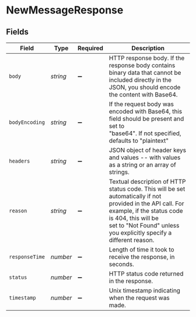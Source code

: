 # NewMessageResponse


## Fields

| Field                                                                                                                                                                                                                                 | Type                                                                                                                                                                                                                                  | Required                                                                                                                                                                                                                              | Description                                                                                                                                                                                                                           |
| ------------------------------------------------------------------------------------------------------------------------------------------------------------------------------------------------------------------------------------- | ------------------------------------------------------------------------------------------------------------------------------------------------------------------------------------------------------------------------------------- | ------------------------------------------------------------------------------------------------------------------------------------------------------------------------------------------------------------------------------------- | ------------------------------------------------------------------------------------------------------------------------------------------------------------------------------------------------------------------------------------- |
| `body`                                                                                                                                                                                                                                | *string*                                                                                                                                                                                                                              | :heavy_minus_sign:                                                                                                                                                                                                                    | HTTP response body. If the response body contains binary data that cannot be<br/>included directly in the JSON, you should encode the content with Base64.<br/>                                                                       |
| `bodyEncoding`                                                                                                                                                                                                                        | *string*                                                                                                                                                                                                                              | :heavy_minus_sign:                                                                                                                                                                                                                    | If the request body was encoded with Base64, this field should be present and set to <br/>"base64". If not specified, defaults to "plaintext"<br/>                                                                                    |
| `headers`                                                                                                                                                                                                                             | *string*                                                                                                                                                                                                                              | :heavy_minus_sign:                                                                                                                                                                                                                    | JSON object of header keys and values -- with values as a string or an array of strings.                                                                                                                                              |
| `reason`                                                                                                                                                                                                                              | *string*                                                                                                                                                                                                                              | :heavy_minus_sign:                                                                                                                                                                                                                    | Textual description of HTTP status code. This will be set automatically if not <br/>provided in the API call. For example, if the status code is 404, this will be <br/>set to "Not Found" unless you explicitly specify a different reason.<br/> |
| `responseTime`                                                                                                                                                                                                                        | *number*                                                                                                                                                                                                                              | :heavy_minus_sign:                                                                                                                                                                                                                    | Length of time it took to receive the response, in seconds.                                                                                                                                                                           |
| `status`                                                                                                                                                                                                                              | *number*                                                                                                                                                                                                                              | :heavy_minus_sign:                                                                                                                                                                                                                    | HTTP status code returned in the response.                                                                                                                                                                                            |
| `timestamp`                                                                                                                                                                                                                           | *number*                                                                                                                                                                                                                              | :heavy_minus_sign:                                                                                                                                                                                                                    | Unix timestamp indicating when the request was made.                                                                                                                                                                                  |